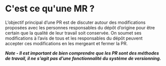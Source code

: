 # C'est ce qu'une MR ?

L’objectif principal d’une PR est de discuter autour des modifications proposées avec les personnes responsables du dépôt d’origine pour être certain que la qualité de leur travail soit conservée. On soumet ses modifications à l’avis de tous et les responsables du dépôt peuvent accepter ces modifications en les mergeant et fermer la PR.

_**Note - Il est important de bien comprendre que les PR sont des méthodes de travail, il ne s’agit pas d’une fonctionnalité du système de versionning.**_


